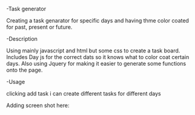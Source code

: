 
-Task generator

Creating a task genarator for specific days and having thme color coated for past, present or future.

-Description

Using mainly javascript and html but some css to create a task board. Includes Day js for the correct dats so it knows what to color coat certain days. Also using Jquery for making it easier to generate some functions onto the page.

-Usage

clicking add task i can create different tasks for different days

Adding screen shot here:





